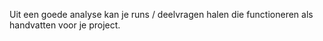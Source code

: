 Uit een goede analyse kan je runs / deelvragen halen die functioneren als handvatten voor je project.